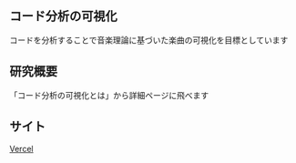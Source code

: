 ## コード分析の可視化

コードを分析することで音楽理論に基づいた楽曲の可視化を目標としています

## 研究概要

「コード分析の可視化とは」から詳細ページに飛べます

## サイト

[Vercel](https://chord-vis.vercel.app)
